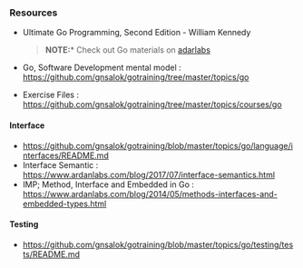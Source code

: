 
### Resources 

- Ultimate Go Programming, Second Edition -  William Kennedy
  > **NOTE:*** Check out Go materials on [adarlabs](https://www.ardanlabs.com/training/individual-on-demand/ultimate-go-bundle/)

- Go, Software Development mental model : https://github.com/gnsalok/gotraining/tree/master/topics/go
- Exercise Files : https://github.com/gnsalok/gotraining/tree/master/topics/courses/go



#### Interface 
- https://github.com/gnsalok/gotraining/blob/master/topics/go/language/interfaces/README.md
- Interface Semantic : https://www.ardanlabs.com/blog/2017/07/interface-semantics.html
- IMP; Method, Interface and Embedded in Go : https://www.ardanlabs.com/blog/2014/05/methods-interfaces-and-embedded-types.html




#### Testing 

- https://github.com/gnsalok/gotraining/blob/master/topics/go/testing/tests/README.md